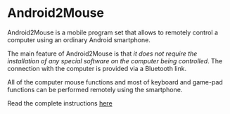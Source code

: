 Android2Mouse
=============

Android2Mouse is a mobile program set that 
allows to remotely control a computer using an ordinary Android smartphone.

The main feature of Android2Mouse is that _it does not require the installation of any special software on the computer being controlled_. The connection with the computer is provided via a Bluetooth link.

All of the computer mouse functions and most of keyboard and game-pad functions can be performed remotely using the smartphone. 

Read the complete instructions [here](http://arseny-n.github.io/Android2Mouse/doc/howTo.html "Enjoy!") 

